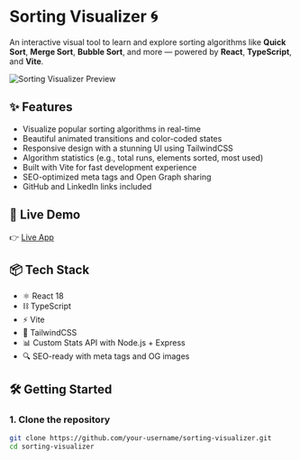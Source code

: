 # Sorting Visualizer 🌀

An interactive visual tool to learn and explore sorting algorithms like **Quick Sort**, **Merge Sort**, **Bubble Sort**, and more — powered by **React**, **TypeScript**, and **Vite**.

![Sorting Visualizer Preview](https://sorting-visualizer-ten-delta.vercel.app/preview.png)

## ✨ Features

- Visualize popular sorting algorithms in real-time
- Beautiful animated transitions and color-coded states
- Responsive design with a stunning UI using TailwindCSS
- Algorithm statistics (e.g., total runs, elements sorted, most used)
- Built with Vite for fast development experience
- SEO-optimized meta tags and Open Graph sharing
- GitHub and LinkedIn links included

## 🚀 Live Demo

👉 [Live App](https://sorting-visualizer-ten-delta.vercel.app/)

## 📦 Tech Stack

- ⚛️ React 18
- ⛓ TypeScript
- ⚡ Vite
- 💅 TailwindCSS
- 📊 Custom Stats API with Node.js + Express
- 🔍 SEO-ready with meta tags and OG images

## 🛠️ Getting Started

### 1. Clone the repository

```bash
git clone https://github.com/your-username/sorting-visualizer.git
cd sorting-visualizer
